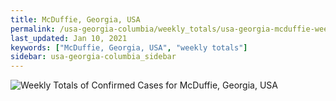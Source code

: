 ```yaml
---
title: McDuffie, Georgia, USA
permalink: /usa-georgia-columbia/weekly_totals/usa-georgia-mcduffie-weekly_totals.html
last_updated: Jan 10, 2021
keywords: ["McDuffie, Georgia, USA", "weekly totals"]
sidebar: usa-georgia-columbia_sidebar
---
```


![Weekly Totals of Confirmed Cases for McDuffie, Georgia, USA](/covid_tracker/images/graphs/usa-georgia-mcduffie-weekly_totals_graph.png)
